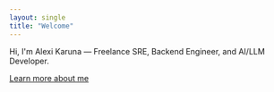 ```yaml
---
layout: single
title: "Welcome"
---
```


Hi, I'm Alexi Karuna — Freelance SRE, Backend Engineer, and AI/LLM Developer.

[Learn more about me](about/)

